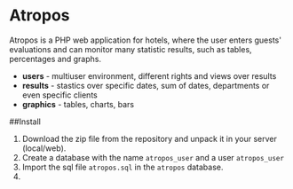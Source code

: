 Atropos
=======

Atropos is a PHP web application for hotels, where the user enters guests' evaluations and can monitor many statistic results, such as tables, percentages and graphs.

* **users** - multiuser environment, different rights and views over results
* **results** - stastics over specific dates, sum of dates, departments or even specific clients
* **graphics** - tables, charts, bars

##Install
1. Download the zip file from the repository and unpack it in your server (local/web).
2. Create a database with the name `atropos_user` and a user `atropos_user`
3. Import the sql file `atropos.sql` in the `atropos` database.
4. 
